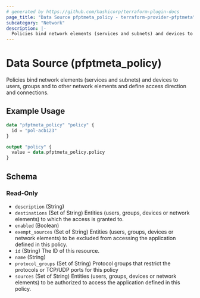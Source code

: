 ```yaml
---
# generated by https://github.com/hashicorp/terraform-plugin-docs
page_title: "Data Source pfptmeta_policy - terraform-provider-pfptmeta"
subcategory: "Network"
description: |-
  Policies bind network elements (services and subnets) and devices to users, groups and to other network elements and define access direction and connections.
---
```


# Data Source (pfptmeta_policy)

Policies bind network elements (services and subnets) and devices to users, groups and to other network elements and define access direction and connections.

## Example Usage

```terraform
data "pfptmeta_policy" "policy" {
  id = "pol-acb123"
}

output "policy" {
  value = data.pfptmeta_policy.policy
}
```

<!-- schema generated by tfplugindocs -->
## Schema

### Read-Only

- `description` (String)
- `destinations` (Set of String) Entities (users, groups, devices or network elements) to which the access is granted to.
- `enabled` (Boolean)
- `exempt_sources` (Set of String) Entities (users, groups, devices or network elements) to be excluded from accessing the application defined in this policy.
- `id` (String) The ID of this resource.
- `name` (String)
- `protocol_groups` (Set of String) Protocol groups that restrict the protocols or TCP/UDP ports for this policy
- `sources` (Set of String) Entities (users, groups, devices or network elements) to be authorized to access the application defined in this policy.

